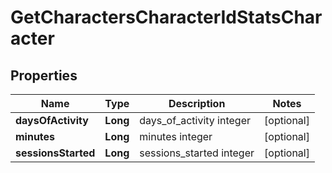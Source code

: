 
# GetCharactersCharacterIdStatsCharacter

## Properties
Name | Type | Description | Notes
------------ | ------------- | ------------- | -------------
**daysOfActivity** | **Long** | days_of_activity integer |  [optional]
**minutes** | **Long** | minutes integer |  [optional]
**sessionsStarted** | **Long** | sessions_started integer |  [optional]



